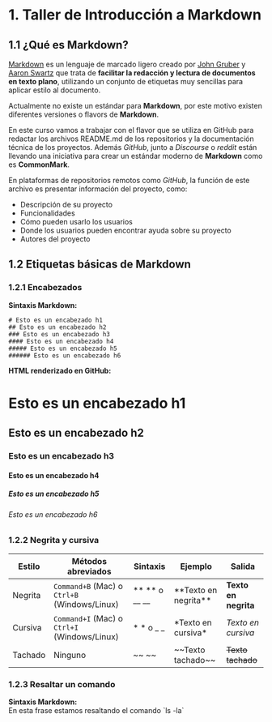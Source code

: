 # 1. Taller de Introducción a Markdown
## 1.1 ¿Qué es Markdown? 
[Markdown](https://daringfireball.net/projects/markdown/) es un lenguaje de marcado ligero creado por [John Gruber](https://en.wikipedia.org/wiki/John_Gruber) y [Aaron Swartz](https://es.wikipedia.org/wiki/Aaron_Swartz) que trata de **facilitar la redacción y lectura de documentos en texto plano**, utilizando un conjunto de etiquetas muy sencillas para aplicar estilo al documento.  

Actualmente no existe un estándar para **Markdown**, por este motivo existen diferentes versiones o flavors de **Markdown**.  

En este curso vamos a trabajar con el flavor que se utiliza en GitHub para redactar los archivos README.md de los repositorios y la documentación técnica de los proyectos. Además *GitHub*, junto a *Discourse* o *reddit* están llevando una iniciativa para crear un estándar moderno de **Markdown** como es **CommonMark**.  

En plataformas de repositorios remotos como *GitHub*, la función de este archivo es presentar información del proyecto, como:  

<ul>
  <li> Descripción de su proyecto </li>
  <li> Funcionalidades </li>
  <li> Cómo pueden usarlo los usuarios </li>
  <li> Donde los usuarios pueden encontrar ayuda sobre su proyecto </li>
  <li> Autores del proyecto </li>
</ul>  

## 1.2 Etiquetas básicas de Markdown
### 1.2.1 Encabezados  

**Sintaxis Markdown:**  

```
# Esto es un encabezado h1
## Esto es un encabezado h2
### Esto es un encabezado h3
#### Esto es un encabezado h4
##### Esto es un encabezado h5
###### Esto es un encabezado h6
```  

**HTML renderizado en GitHub:**  
# Esto es un encabezado h1
## Esto es un encabezado h2
### Esto es un encabezado h3
#### Esto es un encabezado h4
##### Esto es un encabezado h5
###### Esto es un encabezado h6
### 1.2.2 Negrita y cursiva  

| Estilo | Métodos abreviados | Sintaxis | Ejemplo | Salida |
| --- | --- | --- | --- | --- | 
| Negrita | `Command+B` (Mac) o `Ctrl+B` (Windows/Linux) | \*\* \*\* o \_\_ \_\_ | \*\*Texto en negrita\*\* | **Texto en negrita** |
| Cursiva | `Command+I` (Mac) o `Ctrl+I`  (Windows/Linux) | \* \* o \_ \_ | \*Texto en cursiva\* | *Texto en cursiva* |
| Tachado | Ninguno | \~\~ \~\~ | \~\~Texto tachado\~\~ | ~~Texto tachado~~ |  

### 1.2.3 Resaltar un comando
**Sintaxis Markdown:**  
En esta frase estamos resaltando el comando \`ls -la\`
